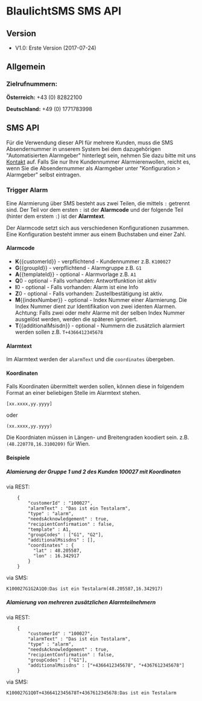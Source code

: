 # BlaulichtSMS SMS API

## Version
- V1.0: Erste Version (2017-07-24)

## Allgemein

### Zielrufnummern:

**Österreich:** +43 (0) 82822100

**Deutschland:** +49 (0) 1771783998

##  SMS API

Für die Verwendung dieser API für mehrere Kunden, muss die SMS Absendernummer in unserem System bei dem dazugehörigen "Automatisierten Alarmgeber" hinterlegt sein, nehmen Sie dazu bitte mit uns [Kontakt](https://start2.blaulichtsms.net/de/contact) auf.
Falls Sie nur Ihre Kundennummer Alarmierenwollen, reicht es, wenn Sie die Absendernummer als Alarmgeber unter "Konfiguration > Alarmgeber" selbst eintragen.

### Trigger Alarm

Eine Alarmierung über SMS besteht aus zwei Teilen, die mittels `:` getrennt sind. Der Teil vor dem ersten `:` ist der **Alarmcode** und der folgende Teil (hinter dem erstem `:`) ist der **Alarmtext**.
 
Der Alarmcode setzt sich aus verschiedenen Konfigurationen zusammen. Eine Konfiguration besteht immer aus einem Buchstaben und einer Zahl.

#### Alarmcode

- **K**{{customerId}} - verpflichtend -  Kundennummer z.B. `K100027`
- **G**{{groupId}} - verpflichtend - Alarmgruppe z.B. `G1`
- **A**{{templateId}} - optional - Alarmvorlage z.B. `A1`
- **Q**0 - optional - Falls vorhanden: Antwortfunktion ist aktiv
- **I**0 - optional - Falls vorhanden: Alarm ist eine Info
- **Z**0 - optional - Falls vorhanden: Zustellbestätigung ist aktiv.
- **M**{{indexNumber}} - optional - Index Nummer einer Alarmierung. Die Index Nummer dient zur Identifikation von zwei identen Alarmen. Achtung: Falls zwei oder mehr Alarme mit der selben Index Nummer ausgelöst werden, werden die späteren ignoriert.
- **T**{{additionalMsisdn}} - optional - Nummern die zusätzlich alarmiert werden sollen z.B. `T+4366412345678`


#### Alarmtext

Im Alarmtext werden der `alarmText` und die `coordinates` übergeben.


#### Koordinaten

Falls Koordinaten übermittelt werden sollen, können diese in folgendem Format an einer beliebigen Stelle im Alarmtext stehen. 

```
[xx.xxxx,yy.yyyy]
```
oder
```
(xx.xxxx,yy.yyyy)
```

Die Koordniaten müssen in Längen- und Breitengraden koodiert sein. z.B. `(48.220778,16.3100209)` für Wien.

#### Beispiele

##### Alamierung der Gruppe 1 und 2 des Kunden 100027 mit Koordinaten

via REST:
```
    {
        "customerId" : "100027",
        "alarmText" : "Das ist ein Testalarm",
        "type" : "alarm",
        "needsAcknowledgement" : true,
        "recipientConfirmation" : false,
        "template" : A1,
        "groupCodes" : ["G1", "G2"],
        "additionalMsisdns" : [],
        "coordinates" : {
          "lat" : 48.205587,
          "lon" : 16.342917
        }
    }
```

via SMS: 
```
K100027G1G2A1Q0:Das ist ein Testalarm(48.205587,16.342917)
```

##### Alamierung von mehreren zusätzlichen Alarmteilnehmern


via REST:
```
    {
        "customerId" : "100027",
        "alarmText" : "Das ist ein Testalarm",
        "type" : "alarm",
        "needsAcknowledgement" : true,
        "recipientConfirmation" : false,
        "groupCodes" : ["G1"],
        "additionalMsisdns" : ["+4366412345678", "+4367612345678"]
    }
```

via SMS: 
```
K100027G1Q0T+4366412345678T+4367612345678:Das ist ein Testalarm
```
